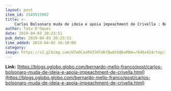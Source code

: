 ```yaml
---
layout: post
item_id: 2545515902
title: >-
    Carlos Bolsonaro muda de ideia e apoia impeachment de Crivella : Bernardo Mello Franco
author: Tatu D'Oquei
date: 2019-04-03 20:23:51
pub_date: 2019-04-03 20:23:51
time_added: 2019-04-02 16:10:00
category: 
image: https://s2.glbimg.com/U7eOCaxR43lHlUK7QwAtbQ6aRNA=/640x424/top/i.glbimg.com/og/ig/infoglobo1/f/original/2018/11/28/63351850_ri_rio_de_janeiro_rj_15-12-2016_-_o_prefeito_eleito_marcelo_crivella_e_diplomado_pelo_t.jpg
---
```


**Link:** [https://blogs.oglobo.globo.com/bernardo-mello-franco/post/carlos-bolsonaro-muda-de-ideia-e-apoia-impeachment-de-crivella.html](https://blogs.oglobo.globo.com/bernardo-mello-franco/post/carlos-bolsonaro-muda-de-ideia-e-apoia-impeachment-de-crivella.html)

